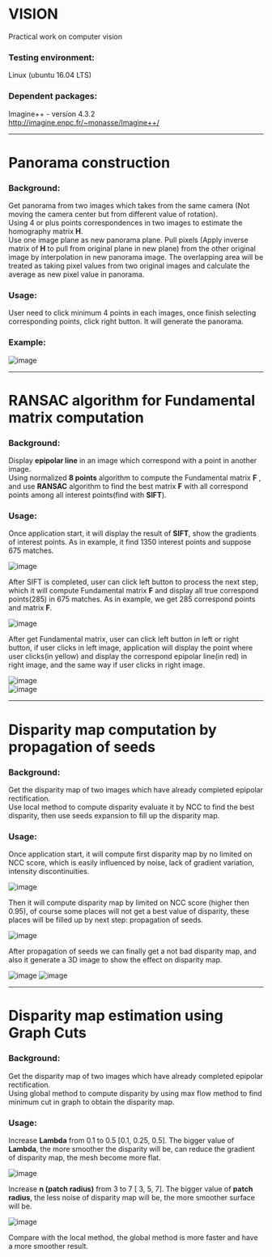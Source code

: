 # VISION
Practical work on computer vision
### Testing environment:  
Linux (ubuntu 16.04 LTS)
### Dependent packages:
Imagine++ - version 4.3.2  
http://imagine.enpc.fr/~monasse/Imagine++/  

****
# Panorama construction  
### Background:
Get panorama from two images which takes from the same camera (Not moving the camera center but from different value of rotation).  
Using 4 or plus points correspondences in two images to estimate the homography matrix **H**.  
Use one image plane as new panorama plane. Pull pixels (Apply inverse matrix of **H** to pull from original plane in new plane) from the other original image by interpolation in new panorama image. The overlapping area will be treated as taking pixel values from two original images and calculate the average as new pixel value in panorama.
### Usage:  
User need to click minimum 4 points in each images, once finish selecting corresponding points, click right button. It will generate the panorama.
### Example:
![image](https://github.com/Oitron/VISION/blob/main/Panorama/result_img/result.png)

****
# RANSAC algorithm for Fundamental matrix computation  
### Background:
Display **epipolar line** in an image which correspond with a point in another image.  
Using normalized **8 points** algorithm to compute the Fundamental matrix **F** , and use **RANSAC** algorithm to find the best matrix **F** with all correspond points among all interest points(find with **SIFT**).
### Usage:  
Once application start, it will display the result of **SIFT**, show the gradients of interest points. As in example, it find 1350 interest points and suppose 675 matches.  
  
![image](https://github.com/Oitron/VISION/blob/main/Fundamental_matrix/result_img/sift_result.png)  
  
After SIFT is completed, user can click left button to process the next step, which it will compute Fundamental matrix **F** and display all true correspond points(285) in 675 matches. As in example, we get 285 correspond points and matrix **F**.
  
![image](https://github.com/Oitron/VISION/blob/main/Fundamental_matrix/result_img/correspond_points.png)  
  
After get Fundamental matrix, user can click left button in left or right button, if user clicks in left image, application will display the point where user clicks(in yellow) and display the correspond epipolar line(in red) in right image, and the same way if user clicks in right image.  

![image](https://github.com/Oitron/VISION/blob/main/Fundamental_matrix/result_img/epipolar_lines_01.png)    
![image](https://github.com/Oitron/VISION/blob/main/Fundamental_matrix/result_img/epipolar_lines_02.png)  
  
****
# Disparity map computation by propagation of seeds
### Background:
Get the disparity map of two images which have already completed epipolar rectification.  
Use local method to compute disparity evaluate it by NCC to find the best disparity, then use seeds expansion to fill up the disparity map.  
### Usage:   
Once application start, it will compute first disparity map by no limited on NCC score, which is easily influenced by noise, lack of gradient variation, intensity discontinuities.  
  
![image](https://github.com/Oitron/VISION/blob/main/Disparity_map_01/result_img/first_disparity_map.png)  
  
Then it will compute disparity map by limited on NCC score (higher then 0.95), of course some places will not get a best value of disparity, these places will be filled up by next step: propagation of seeds.  
  
![image](https://github.com/Oitron/VISION/blob/main/Disparity_map_01/result_img/correct_disparity.png)  
  
After propagation of seeds we can finally get a not bad disparity map, and also it generate a 3D image to show the effect on disparity map.  
  
![image](https://github.com/Oitron/VISION/blob/main/Disparity_map_01/result_img/propagation_of_seeds.png)
![image](https://github.com/Oitron/VISION/blob/main/Disparity_map_01/result_img/result.png)  
  
****
# Disparity map estimation using Graph Cuts
### Background:
Get the disparity map of two images which have already completed epipolar rectification.  
Using global method to compute disparity by using max flow method to find minimum cut in graph to obtain the disparity map.  
### Usage:  
Increase **Lambda** from 0.1 to 0.5 [0.1, 0.25, 0.5]. The bigger value of **Lambda**, the more smoother the disparity will be, can reduce the gradient of disparity map, the mesh become more flat.  
  
![image](https://github.com/Oitron/VISION/blob/main/Disparity_map_02/result_img/res_01.png)  
  
Increase **n (patch radius)** from 3 to 7 [ 3, 5, 7]. The bigger value of **patch radius**, the less noise of disparity map will be, the more smoother surface will be.
  
![image](https://github.com/Oitron/VISION/blob/main/Disparity_map_02/result_img/res_02.png)  
  
Compare with the local method, the global method is more faster and have a more smoother result.




